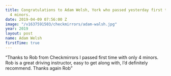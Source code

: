 ```yaml
---
title: Congratulations to Adam Welsh, York who passed yesterday first time with only
  4 minors.
date: 2019-04-09 07:56:00 Z
image: "/v1637591503/checkmirrors/adam-walsh.jpg"
year: 2019
layout: post
name: Adam Welsh
firstTime: true
---
```


“Thanks to Rob from Checkmirrors I passed first time with only 4 minors. Rob is a great driving instructor, easy to get along with, I’d definitely recommend. Thanks again Rob”
